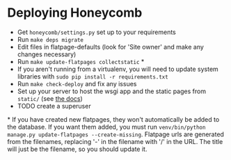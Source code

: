 # Deploying Honeycomb

* Get `honeycomb/settings.py` set up to your requirements
* Run `make deps migrate`
* Edit files in flatpage-defaults (look for 'Site owner' and make any changes necessary)
* Run `make update-flatpages collectstatic` \*
* If you aren't running from a virtualenv, you will need to update system libraries with `sudo pip install -r requirements.txt`
* Run `make check-deploy` and fix any issues
* Set up your server to host the wsgi app and the static pages from `static/`
(see [the docs](https://docs.djangoproject.com/en/1.10/howto/deployment/))
* TODO create a superuser

\* If you have created new flatpages, they won't automatically be added to the database.  If you want them added, you must run `venv/bin/python manage.py update-flatpages --create-missing`.  Flatpage urls are generated from the filenames, replacing '-' in the filename with '/' in the URL.  The title will just be the filename, so you should update it.
